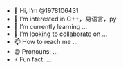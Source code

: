 - 👋 Hi, I’m @1978106431
- 👀 I’m interested in C++，易语言，py
- 🌱 I’m currently learning ...
- 💞️ I’m looking to collaborate on ...
- 📫 How to reach me ...
- 😄 Pronouns: ...
- ⚡ Fun fact: ...

<!---
1978106431/1978106431 is a ✨ special ✨ repository because its `README.md` (this file) appears on your GitHub profile.
You can click the Preview link to take a look at your changes.
--->

